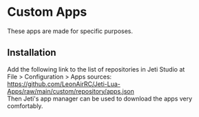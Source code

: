 # Custom Apps
These apps are made for specific purposes.

## Installation
Add the following link to the list of repositories in Jeti Studio at\
File > Configuration > Apps sources:\
https://github.com/LeonAirRC/Jeti-Lua-Apps/raw/main/custom/repository/apps.json \
Then Jeti's app manager can be used to download the apps very comfortably.
